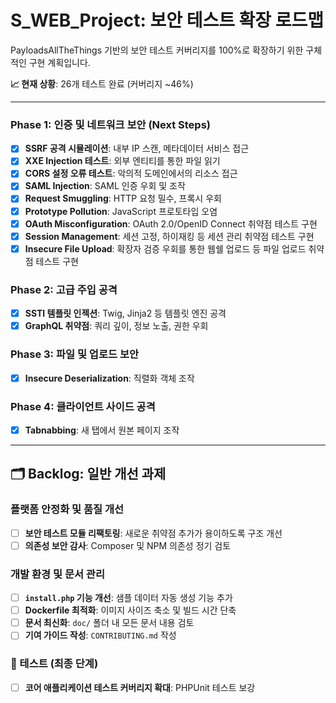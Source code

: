 # S_WEB_Project: 보안 테스트 확장 로드맵

PayloadsAllTheThings 기반의 보안 테스트 커버리지를 100%로 확장하기 위한 구체적인 구현 계획입니다.

**📈 현재 상황**: 26개 테스트 완료 (커버리지 ~46%)

---

### Phase 1: 인증 및 네트워크 보안 (Next Steps)
- [x] **SSRF 공격 시뮬레이션**: 내부 IP 스캔, 메타데이터 서비스 접근
- [x] **XXE Injection 테스트**: 외부 엔티티를 통한 파일 읽기
- [x] **CORS 설정 오류 테스트**: 악의적 도메인에서의 리소스 접근
- [x] **SAML Injection**: SAML 인증 우회 및 조작
- [x] **Request Smuggling**: HTTP 요청 밀수, 프록시 우회
- [x] **Prototype Pollution**: JavaScript 프로토타입 오염
- [x] **OAuth Misconfiguration**: OAuth 2.0/OpenID Connect 취약점 테스트 구현
- [x] **Session Management**: 세션 고정, 하이재킹 등 세션 관리 취약점 테스트 구현
- [x] **Insecure File Upload**: 확장자 검증 우회를 통한 웹쉘 업로드 등 파일 업로드 취약점 테스트 구현

### Phase 2: 고급 주입 공격
- [x] **SSTI 템플릿 인젝션**: Twig, Jinja2 등 템플릿 엔진 공격
- [x] **GraphQL 취약점**: 쿼리 깊이, 정보 노출, 권한 우회

### Phase 3: 파일 및 업로드 보안
- [x] **Insecure Deserialization**: 직렬화 객체 조작

### Phase 4: 클라이언트 사이드 공격
- [x] **Tabnabbing**: 새 탭에서 원본 페이지 조작

---

## 🗂️ Backlog: 일반 개선 과제

### 플랫폼 안정화 및 품질 개선
- [ ] **보안 테스트 모듈 리팩토링**: 새로운 취약점 추가가 용이하도록 구조 개선
- [ ] **의존성 보안 감사**: Composer 및 NPM 의존성 정기 검토

### 개발 환경 및 문서 관리
- [ ] **`install.php` 기능 개선**: 샘플 데이터 자동 생성 기능 추가
- [ ] **Dockerfile 최적화**: 이미지 사이즈 축소 및 빌드 시간 단축
- [ ] **문서 최신화**: `doc/` 폴더 내 모든 문서 내용 검토
- [ ] **기여 가이드 작성**: `CONTRIBUTING.md` 작성

### 🧪 테스트 (최종 단계)
- [ ] **코어 애플리케이션 테스트 커버리지 확대**: PHPUnit 테스트 보강

